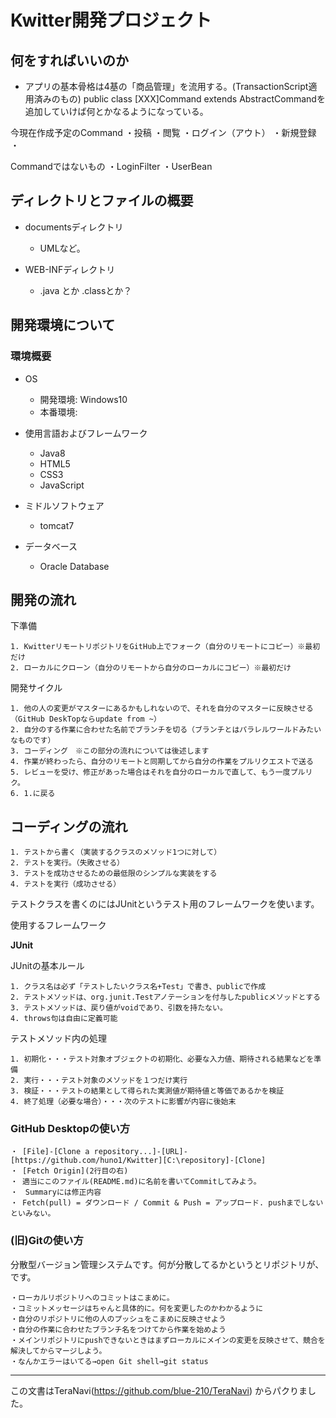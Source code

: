 # Kwitter開発プロジェクト

## 何をすればいいのか


* アプリの基本骨格は4基の「商品管理」を流用する。(TransactionScript適用済みのもの)
public class [XXX]Command extends AbstractCommandを追加していけば何とかなるようになっている。

今現在作成予定のCommand
	・投稿
・閲覧
・ログイン（アウト）
・新規登録
・

Commandではないもの
・LoginFilter
・UserBean



## ディレクトリとファイルの概要
* documentsディレクトリ
    * UMLなど。
    
* WEB-INFディレクトリ
    * .java とか .classとか？


## 開発環境について
### 環境概要
* OS
    * 開発環境: Windows10
    * 本番環境: 
* 使用言語およびフレームワーク
    * Java8
    * HTML5
    * CSS3
    * JavaScript
    
* ミドルソフトウェア
    * tomcat7
    
* データベース
    * Oracle Database

## 開発の流れ

下準備

    1. KwitterリモートリポジトリをGitHub上でフォーク（自分のリモートにコピー）※最初だけ
    2. ローカルにクローン（自分のリモートから自分のローカルにコピー）※最初だけ


開発サイクル

    1. 他の人の変更がマスターにあるかもしれないので、それを自分のマスターに反映させる（GitHub DeskTopならupdate from ~）
    2. 自分のする作業に合わせた名前でブランチを切る（ブランチとはパラレルワールドみたいなものです）
    3. コーディング　※この部分の流れについては後述します
    4. 作業が終わったら、自分のリモートと同期してから自分の作業をプルリクエストで送る
    5. レビューを受け、修正があった場合はそれを自分のローカルで直して、もう一度プルリク。
    6. 1.に戻る


## コーディングの流れ

	1. テストから書く（実装するクラスのメソッド1つに対して）
	2. テストを実行。（失敗させる）
	3. テストを成功させるための最低限のシンプルな実装をする
	4. テストを実行（成功させる）

テストクラスを書くのにはJUnitというテスト用のフレームワークを使います。

使用するフレームワーク

**JUnit**

JUnitの基本ルール

	1. クラス名は必ず「テストしたいクラス名+Test」で書き、publicで作成
	2. テストメソッドは、org.junit.Testアノテーションを付与したpublicメソッドとする
    3. テストメソッドは、戻り値がvoidであり、引数を持たない。
    4. throws句は自由に定義可能



テストメソッド内の処理

	1. 初期化・・・テスト対象オブジェクトの初期化、必要な入力値、期待される結果などを準備　
	2. 実行・・・テスト対象のメソッドを１つだけ実行
	3. 検証・・・テストの結果として得られた実測値が期待値と等価であるかを検証
	4. 終了処理（必要な場合）・・・次のテストに影響が内容に後始末


### GitHub Desktopの使い方

    ・ [File]-[Clone a repository...]-[URL]-[https://github.com/huno1/Kwitter][C:\repository]-[Clone]
	・ [Fetch Origin](2行目の右)
    ・ 適当にこのファイル(README.md)に名前を書いてCommitしてみよう。
	・　Summaryには修正内容
	・ Fetch(pull) = ダウンロード / Commit & Push = アップロード. pushまでしないといみない。
	
	
	
	
### (旧)Gitの使い方
分散型バージョン管理システムです。何が分散してるかというとリポジトリが、です。

    ・ローカルリポジトリへのコミットはこまめに。
    ・コミットメッセージはちゃんと具体的に。何を変更したのかわかるように
    ・自分のリポジトリに他の人のプッシュをこまめに反映させよう
    ・自分の作業に合わせたブランチ名をつけてから作業を始めよう
    ・メインリポジトリにpushできないときはまずローカルにメインの変更を反映させて、競合を解決してからマージしよう。
    ・なんかエラーはいてる→open Git shell→git status



------------------------------------------------------------------------
この文書はTeraNavi(https://github.com/blue-210/TeraNavi) からパクりました。

